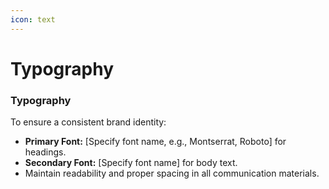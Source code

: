 ```yaml
---
icon: text
---
```


# Typography

### **Typography**

To ensure a consistent brand identity:

* **Primary Font:** \[Specify font name, e.g., Montserrat, Roboto] for headings.
* **Secondary Font:** \[Specify font name] for body text.
* Maintain readability and proper spacing in all communication materials.
